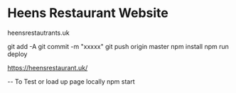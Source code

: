 # Heens Restaurant Website

heensrestautrants.uk

git add -A
git commit -m "xxxxx"
git push origin master
npm install
npm run deploy

https://heensrestaurant.uk/

-- To Test or load up page locally
npm start
